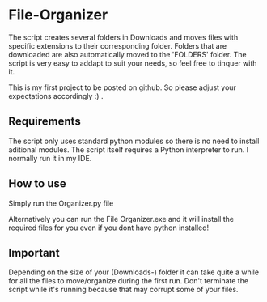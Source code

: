 # File-Organizer
 The script creates several folders in Downloads and moves files with specific extensions to their corresponding folder.
 Folders that are downloaded are also automatically moved to the 'FOLDERS' folder.
 The script is very easy to addapt to suit your needs, so feel free to tinquer with it.
 
 This is my first project to be posted on github. So please adjust your expectations accordingly :) .
 
## Requirements
 The script only uses standard python modules so there is no need to install aditional modules.
 The script itself requires a Python interpreter to run. I normally run it in my IDE.
 
## How to use
Simply run the Organizer.py file

Alternatively you can run the File Organizer.exe and it will install the required files for you even if you dont have python installed!
 
## Important
 Depending on the size of your (Downloads-) folder it can take quite a while for all the files to move/organize during the first run. Don't terminate the script while it's running because that may corrupt some of your files.
